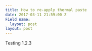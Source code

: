 ```yaml
---
title: How to re-apply thermal paste
date: 2017-03-11 21:59:00 Z
Field name:
  layout: post
layout: post
---
```


Testing 1.2.3